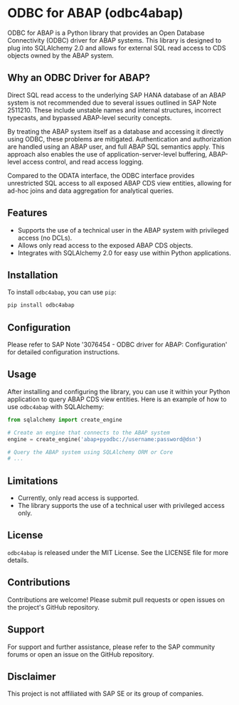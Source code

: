 # ODBC for ABAP (odbc4abap)

ODBC for ABAP is a Python library that provides an Open Database Connectivity (ODBC) driver for ABAP systems. This library is designed to plug into SQLAlchemy 2.0 and allows for external SQL read access to CDS objects owned by the ABAP system.

## Why an ODBC Driver for ABAP?

Direct SQL read access to the underlying SAP HANA database of an ABAP system is not recommended due to several issues outlined in SAP Note 2511210. These include unstable names and internal structures, incorrect typecasts, and bypassed ABAP-level security concepts.

By treating the ABAP system itself as a database and accessing it directly using ODBC, these problems are mitigated. Authentication and authorization are handled using an ABAP user, and full ABAP SQL semantics apply. This approach also enables the use of application-server-level buffering, ABAP-level access control, and read access logging.

Compared to the ODATA interface, the ODBC interface provides unrestricted SQL access to all exposed ABAP CDS view entities, allowing for ad-hoc joins and data aggregation for analytical queries.

## Features

- Supports the use of a technical user in the ABAP system with privileged access (no DCLs).
- Allows only read access to the exposed ABAP CDS objects.
- Integrates with SQLAlchemy 2.0 for easy use within Python applications.

## Installation

To install `odbc4abap`, you can use `pip`:

```bash
pip install odbc4abap
```

## Configuration

Please refer to SAP Note '3076454 - ODBC driver for ABAP: Configuration' for detailed configuration instructions.

## Usage

After installing and configuring the library, you can use it within your Python application to query ABAP CDS view entities. Here is an example of how to use `odbc4abap` with SQLAlchemy:

```python
from sqlalchemy import create_engine

# Create an engine that connects to the ABAP system
engine = create_engine('abap+pyodbc://username:password@dsn')

# Query the ABAP system using SQLAlchemy ORM or Core
# ...
```

## Limitations

- Currently, only read access is supported.
- The library supports the use of a technical user with privileged access only.

## License

`odbc4abap` is released under the MIT License. See the LICENSE file for more details.

## Contributions

Contributions are welcome! Please submit pull requests or open issues on the project's GitHub repository.

## Support

For support and further assistance, please refer to the SAP community forums or open an issue on the GitHub repository.

## Disclaimer

This project is not affiliated with SAP SE or its group of companies.
